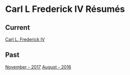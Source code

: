 # Carl L Frederick IV Résumés

## Current
[Carl L. Frederick IV](./carl_frederick_nov-2017.md)
## Past
[November - 2017](./carl_frederick_nov-2017.md)
[August - 2016](./carl_frederick_aug-2016.md)
